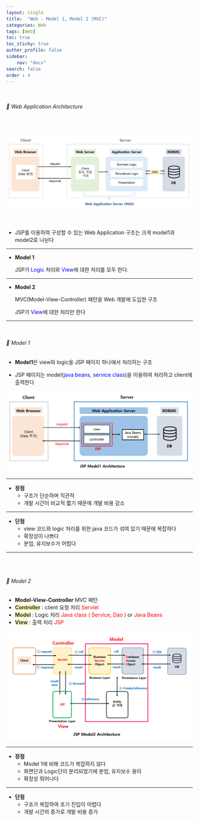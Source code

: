 ```yaml
---
layout: single
title:  "Web - Model 1, Model 2 (MVC)"
categories: Web
tags: [Web]
toc: true
toc_sticky: true
author_profile: false
sidebar:
    nav: "docs"
search: false
order : 4
---
```


<br>

###### 🚥 Web Application Architecture

<br>

![image-20220405231512375](../../images/db/2022-04-01-be/image-20220405231512375.png)

<br>

- JSP를 이용하여 구성할 수 있는 Web Application 구조는 크게 model1과 model2로 나뉜다

-------------

- **Model 1**

  JSP가 <span style="color:blue">Logic</span> 처리와 <span style="color:blue">View</span>에 대한 처리를 모두 한다.

-----------

- **Model 2**

  MVC(Model-View-Controller) 패턴을 Web 개발에 도입한 구조

  JSP가 <span style="color:blue">View</span>에 대한 처리만 한다

------------

<br>

###### 🚥 Model 1

- **Model1**은 view와 logic을 JSP 페이지 하나에서 처리하는 구조

- JSP 페이지는 model(<span style="color:blue">java beans</span>, <span style="color:blue">service class</span>)을 이용하여 처리하고 client에 출력한다

![image-20220405234156298](../../images/db/2022-04-01-be/image-20220405234156298.png)



-------------

- **장점**
  - 구조가 단순하며 직관적
  - 개발 시간이 비교적 짧기 때문에 개발 비용 감소

---------------

- **단점**
  - view 코드와 logic 처리를 위한 java 코드가 섞여 있기 때문에 복잡하다
  - 확장성이 나쁘다
  - 분업, 유지보수가 어렵다

------------

<br><br>

###### 🚥 Model 2

- **Model-View-Controller** MVC 패턴
- <span style="color:#2d3748;background-color:#fff5b1">**Controller**</span> : client 요청 처리 <span style="color:red">Servlet</span>
- <span style="color:#2d3748;background-color:#fff5b1">**Model**</span> : Logic 처리 <span style="color:red">Java class ( Service, Dao )</span> or <span style="color:red">Java Beans </span> 
- <span style="color:#2d3748;background-color:#fff5b1">**View**</span> : 출력 처리 <span style="color:red">JSP</span>

![image-20220406032229626](../../images/db/2022-04-01-be/image-20220406032229626.png)

-------------

- **장점**
  - Model 1에 비해 코드가 복잡하지 않다
  - 화면단과 Logic단이 분리되었기에 분업, 유지보수 용이
  - 확장성 뛰어나다

---------------

- **단점**
  - 구조가 복잡하여 초기 진입이 어렵다
  - 개발 시간의 증가로 개발 비용 증가
